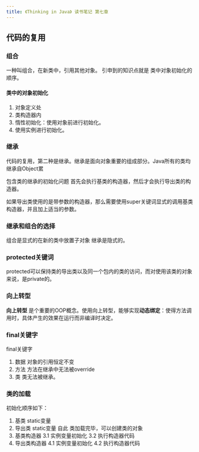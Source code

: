 ```yaml
---
title: 《Thinking in Java》 读书笔记 第七章
---
```


## 代码的复用
### 组合

一种叫组合，在新类中，引用其他对象。
引申到的知识点就是 类中对象初始化的顺序。

#### 类中的对象初始化
1. 对象定义处
2. 类构造器内
3. 惰性初始化：使用对象前进行初始化。
4. 使用实例进行初始化。

### 继承
代码的复用，第二种是继承。继承是面向对象重要的组成部分。Java所有的类均继承自Object累

包含类的继承的初始化问题
首先会执行基类的构造器，然后才会执行导出类的构造器。

如果导出类使用的是带参数的构造器，那么需要使用super关键词显式的调用基类构造器，并且加上适当的参数。

### 继承和组合的选择
组合是显式的在新的类中放置子对象
继承是隐式的。

### protected关键词
protected可以保持类的导出类以及同一个包内的类的访问，而对使用该类的对象来说，是private的。

### 向上转型
**向上转型** 是个重要的OOP概念。使用向上转型，能够实现**动态绑定**：使得方法调用时，具体产生的效果在运行而非编译时决定。

### final关键字
final关键字
1. 数据
    对象的引用恒定不变
2. 方法
    方法在继承中无法被override
3. 类
    类无法被继承。

### 类的加载
初始化顺序如下：
1. 基类 static变量
2. 导出类 static变量
自此 类加载完毕，可以创建类的对象
3. 基类构造器
    3.1 实例变量初始化
    3.2 执行构造器代码
4. 导出类构造器
    4.1 实例变量初始化
    4.2 执行构造器代码
